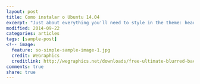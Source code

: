 ```yaml
---
layout: post
title: Como instalar o Ubuntu 14.04
excerpt: "Just about everything you'll need to style in the theme: headings, paragraphs, blockquotes, tables, code blocks, and more."
modified: 2014-09-22
categories: articles
tags: [sample-post]
<!-- image:
  feature: so-simple-sample-image-1.jpg
  credit: WeGraphics
  creditlink: http://wegraphics.net/downloads/free-ultimate-blurred-background-pack/ -->
comments: true
share: true
---
```

